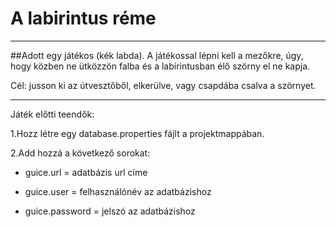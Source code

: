 # A labirintus réme

- - -

##Adott egy játékos (kék labda). A játékossal lépni kell a mezőkre, úgy, hogy közben ne ütközzön falba és a labirintusban élő szörny el ne kapja.

Cél: jusson ki az útvesztőből, elkerülve, vagy csapdába csalva a szörnyet.

- - -

Játék előtti teendők:

1.Hozz létre egy database.properties fájlt a projektmappában.

2.Add hozzá a következő sorokat:

* guice.url = adatbázis url címe

* guice.user = felhasználónév az adatbázishoz

* guice.password = jelszó az adatbázishoz

